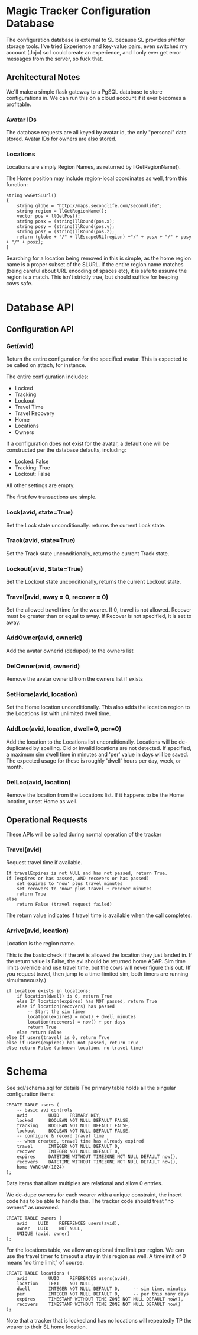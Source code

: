# Magic Tracker Configuration Database #

The configuration database is external to SL because SL provides _shit_ for storage tools.
I've tried Experience and key-value pairs, even switched my account (Jojo) so I could create
an experience, and I only ever get error messages from the server, so fuck that.

## Architectural Notes ##

We'll make a simple flask gateway to a PgSQL database to store configurations in.  We 
can run this on a cloud account if it ever becomes a profitable.

### Avatar IDs  ###

The database requests are all keyed by avatar id, the only "personal" data stored.
Avatar IDs for owners are also stored.

### Locations ###

Locations are simply Region Names, as returned by llGetRegionName().

The Home position may include region-local coordinates as well, from this function:

	string wwGetSLUrl()
	{
	    string globe = "http://maps.secondlife.com/secondlife";
	    string region = llGetRegionName();
	    vector pos = llGetPos();
	    string posx = (string)llRound(pos.x);
	    string posy = (string)llRound(pos.y);
	    string posz = (string)llRound(pos.z);
	    return (globe + "/" + llEscapeURL(region) +"/" + posx + "/" + posy + "/" + posz);
	}

Searching for a location being removed in this is simple, as the home region name is a proper subset of the SLURL.
If the entire region name matches (being careful about URL encoding of spaces etc), it is safe to assume the region is a match.
This isn't strictly true, but should suffice for keeping cows safe.

# Database API #

## Configuration API ##
### Get(avid) ###

Return the entire configuration for the specified avatar.
This is expected to be called on attach, for instance.

The entire configuration includes:

* Locked
* Tracking
* Lockout
* Travel Time
* Travel Recovery
* Home
* Locations
* Owners

If a configuration does not exist for the avatar, a default one will be constructed per the database defaults, including:

* Locked: False
* Tracking: True
* Lockout: False

All other settings are empty.

The first few transactions are simple.

### Lock(avid, state=True) ###

Set the Lock state unconditionally. returns the current Lock state.

### Track(avid, state=True) ###

Set the Track state unconditionally, returns the current Track state.

### Lockout(avid, State=True) ###

Set the Lockout state unconditionally, returns the current Lockout state.

### Travel(avid, away = 0, recover = 0)

Set the allowed travel time for the wearer.
If 0, travel is not allowed.
Recover must be greater than or equal to away.
If Recover is not specified, it is set to away.

### AddOwner(avid, ownerid) ###

Add the avatar ownerid (deduped) to the owners list

### DelOwner(avid, ownerid) ###

Remove the avatar ownerid from the owners list if exists

### SetHome(avid, location) ###

Set the Home location unconditionally.
This also adds the location region to the Locations list with unlimited dwell time.

### AddLoc(avid, location, dwell=0, per=0) ###

Add the location to the Locations list unconditionally.
Locations will be de-duplicated by spelling.
Old or invalid locations are not detected.
If specified, a maximum sim dwell time in minutes and 'per' value in days will be saved.
The expected usage for these is roughly 'dwell' hours per day, week, or month.

### DelLoc(avid, location) ###

Remove the location from the Locations list.
If it happens to be the Home location, unset Home as well.

## Operational Requests ##

These APIs will be called during normal operation of the tracker

### Travel(avid) ###

Request travel time if available.

	If travelExpires is not NULL and has not passed, return True.
	If (expires or has passed, AND recovers or has passed)
	    set expires to 'now' plus travel minutes
	    set recovers to 'now' plus travel + recover minutes
	    return True
	else
	    return False (travel request failed)

The return value indicates if travel time is available when the call completes.

### Arrive(avid, location) ###

Location is the region name.

This is the basic check if the avi is allowed the location they just landed in.
If the return value is False, the avi should be returned home ASAP.
Sim time limits override and use travel time, but the cows will never figure this out.  (If you request travel, then jump to a time-limited sim, both timers are running simultaneously.)

	if location exists in locations:
		if location(dwell) is 0, return True
		else If location(expires) has NOT passed, return True
		else if location(recovers) has passed
			-- Start the sim timer
			location(expires) = now() + dwell minutes
			location(recovers) = now() + per days
			return True
		else return False
	else If users(travel) is 0, return True
	else if users(expires) has not passed, return True
	else return False (unknown location, no travel time)

# Schema #

See sql/schema.sql for details
The primary table holds all the singular configuration items:

	CREATE TABLE users (
		-- basic avi controls
		avid 		UUID 	PRIMARY KEY,
		locked 		BOOLEAN NOT NULL DEFAULT FALSE,
		tracking	BOOLEAN NOT NULL DEFAULT FALSE,
		lockout 	BOOLEAN NOT NULL DEFAULT FALSE,
		-- configure & record travel time
		-- when created, travel time has already expired
		travel 		INTEGER NOT NULL DEFAULT 0,
		recover 	INTEGER NOT NULL DEFAULT 0,
		expires 	DATETIME WITHOUT TIMEZONE NOT NULL DEFAULT now(),
		recovers 	DATETIME WITHOUT TIMEZONE NOT NULL DEFAULT now(),
		home VARCHAR(1024)
	);

Data items that allow multiples are relational and allow 0 entries.

We de-dupe owners for each wearer with a unique constraint, the insert
code has to be able to handle this.
The tracker code should treat "no owners" as unowned.

	CREATE TABLE owners (
		avid 	UUID 	REFERENCES users(avid),
		owner 	UUID 	NOT NULL,
		UNIQUE (avid, owner)
	);

For the locations table, we allow an optional time limit per region.
We can use the travel timer to timeout a stay in this region as well.
A timelimit of 0 means 'no time limit,' of course.

	CREATE TABLE locations (
		avid 		UUID 	REFERENCES users(avid),
		location 	TEXT 	NOT NULL,
		dwell		INTEGER NOT NULL DEFAULT 0,		-- sim time, minutes
		per		    INTEGER NOT NULL DEFAULT 0,		-- per this many days
		expires		TIMESTAMP WITHOUT TIME ZONE NOT NULL DEFAULT now(),
		recovers	TIMESTAMP WITHOUT TIME ZONE NOT NULL DEFAULT now()
	);

Note that a tracker that is locked and has no locations will repeatedly TP the wearer to their SL home location.
